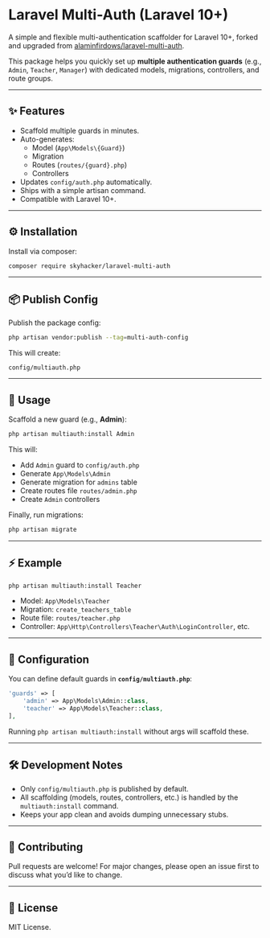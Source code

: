 # Laravel Multi-Auth (Laravel 10+)

A simple and flexible multi-authentication scaffolder for Laravel 10+, forked and upgraded from [alaminfirdows/laravel-multi-auth](https://github.com/alaminfirdows/laravel-multi-auth).  

This package helps you quickly set up **multiple authentication guards** (e.g., `Admin`, `Teacher`, `Manager`) with dedicated models, migrations, controllers, and route groups.

---

## ✨ Features

- Scaffold multiple guards in minutes.  
- Auto-generates:
  - Model (`App\Models\{Guard}`)
  - Migration
  - Routes (`routes/{guard}.php`)
  - Controllers  
- Updates `config/auth.php` automatically.  
- Ships with a simple artisan command.  
- Compatible with Laravel 10+.

---

## ⚙️ Installation

Install via composer:

```bash
composer require skyhacker/laravel-multi-auth
```

---

## 📦 Publish Config

Publish the package config:

```bash
php artisan vendor:publish --tag=multi-auth-config
```

This will create:

```
config/multiauth.php
```

---

## 🚀 Usage

Scaffold a new guard (e.g., **Admin**):

```bash
php artisan multiauth:install Admin
```

This will:  
- Add `Admin` guard to `config/auth.php`  
- Generate `App\Models\Admin`  
- Generate migration for `admins` table  
- Create routes file `routes/admin.php`  
- Create `Admin` controllers  

Finally, run migrations:

```bash
php artisan migrate
```

---

## ⚡ Example

```bash
php artisan multiauth:install Teacher
```

- Model: `App\Models\Teacher`
- Migration: `create_teachers_table`
- Route file: `routes/teacher.php`
- Controller: `App\Http\Controllers\Teacher\Auth\LoginController`, etc.

---

## 🔧 Configuration

You can define default guards in **`config/multiauth.php`**:

```php
'guards' => [
    'admin' => App\Models\Admin::class,
    'teacher' => App\Models\Teacher::class,
],
```

Running `php artisan multiauth:install` without args will scaffold these.

---

## 🛠 Development Notes

- Only `config/multiauth.php` is published by default.  
- All scaffolding (models, routes, controllers, etc.) is handled by the `multiauth:install` command.  
- Keeps your app clean and avoids dumping unnecessary stubs.  

---

## 🤝 Contributing

Pull requests are welcome! For major changes, please open an issue first to discuss what you’d like to change.  

---

## 📄 License

MIT License.  
